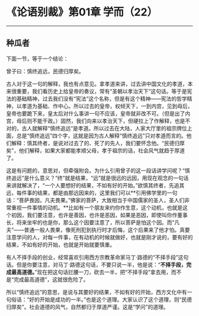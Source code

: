 # 《论语别裁》第01章 学而（22）

------

## 种瓜者

下面一节，等于一个结论：

曾子曰：慎终追远，民德归厚矣。

古人对于这一句的解释，我也有点意见。拿孝道来讲，过去讲中国文化的孝道，本来很重要，我们看历史上给皇帝的奏议，常有“圣朝以孝治天下”这句话。等于是宪法的基础精神，过去我们没有“宪法”这个名称，但是有这个精神——宪法的哲学精神，以孝道为基础、作中心。所以过去的皇帝，权倾天下，一到内宫，见到母后，皇帝也要跪下来，皇太后对什么事讲一句不应该，皇帝就非改不可。（但是出了内宫，母后则不能干政。）固然，我们向来以孝治天下，但硬拉上了作解释，也是不对的，古人就解释“慎终追远”是孝道。所以过去在大陆，人家大厅里的祖宗牌位上面，总是“慎终追远”四个字，这就是因为古人解释“慎终追远”只对孝道而言的。他们解释：慎其终者，是说对过去了的、死了的先人，我们要怀念他。“民德归厚矣”，他们解释，如果大家都能孝顺父母，孝于祖宗的话，社会风气就趋于厚道了。

这是有问题的，意思对，但牵强附会。为什么引用曾子的这一段话讲学问呢？“慎终追远”是什么意义？“终”就是结果，“远”就是很远的远因，用现在观念的一句话来讲就解决了，“一个人要想好的结果，不如有好的开始。”欲慎其终者，先追其远，每件事的结果，都是由那远因来的，这里我们可以**引用佛学里的一句话：“菩萨畏因，凡夫畏果。”佛家的菩萨，大致相当于中国儒家的圣人，圣人们非常重视一件事情的动机。**比如有一个朋友来约你作生意，这个动机，也就是这个初因，我们要注意，也许是善因，也许是恶因，如果是恶因，即使叫你作董事长，将来坐牢的也是你，那么这个因要注意了，所以菩萨是怕这个因。而“凡夫”——普通一般人畏果，像死刑犯到执行时才后悔，这个后果来了他才怕。真要注意学问的人，对每一件事，在有动机的时候就做好，也就是刚才说的，要有好的结果，不如有好的开始，也就是开始就要慎重。

有人不择手段的创业，经常喜欢引用西方宗教革命家马丁·路德的“不择手段”这句话。但是你要注意，对马丁·路德这句话，不要只说一半，他是说：“**不择手段，完成最高道德。**”现在把这句话拦腰一刀，砍去一半，把“不择手段”拿去用，而不是“完成最高道德”，这就很危险了。

所以“慎终追远”的意思，是说与其要好的结果，不如有好的开始，西方文化中有一句俗话：“好的开始是成功的一半。”也是这个道理。大家认识了这个道理，则“民德归厚矣”。社会道德的风气，自然都归于厚道严谨。这是“学问”的道理。

